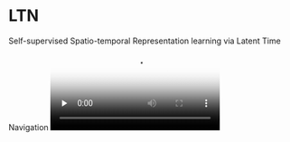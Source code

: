 # LTN
Self-supervised Spatio-temporal Representation learning via Latent Time Navigation
<video id="video" controls="" preload="none" poster="visualization">
      <source id="mp4" src="https://github.com/walker1126/LTN/blob/main/vis-representation.mp4" type="video/mp4">
</videos>
